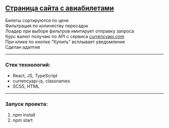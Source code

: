 ## [Страница сайта с авиабилетами][1]

Билеты сортируются по цене \
Фильтрация по количеству пересадок \
Лоадер при выборе фильтров имитирует отправку запроса \
Курс валют получаю по API с сервиса [currencyapi.com][2] \
При клике по кнопке "Купить" всплывает уведомление \
Сделан адаптив

---
### **Стек технологий**: 
- React, JS, TypeScript
- currencyapi-js, classnames
- SCSS, HTML

---
### **Запуск проекта**: 
1. npm install
2. npm start

[1]: https://deemoor.github.io/idea-platform-test-task/
[2]: https://currencyapi.com/